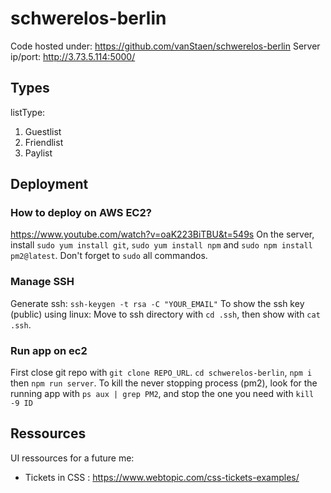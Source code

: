 # schwerelos-berlin

Code hosted under: https://github.com/vanStaen/schwerelos-berlin
Server ip/port: http://3.73.5.114:5000/

## Types

listType:
1. Guestlist
2. Friendlist
3. Paylist



## Deployment
### How to deploy on AWS EC2?

https://www.youtube.com/watch?v=oaK223BiTBU&t=549s
On the server, install `sudo yum install git`, `sudo yum install npm` and `sudo npm install pm2@latest`. Don't forget to `sudo` all commandos.

### Manage SSH

Generate ssh: `ssh-keygen -t rsa -C "YOUR_EMAIL"`
To show the ssh key (public) using linux: Move to ssh directory with `cd .ssh`, then show with `cat .ssh`.

### Run app on ec2

First close git repo with `git clone REPO_URL`.
`cd schwerelos-berlin`, `npm i` then `npm run server`.
To kill the never stopping process (pm2), look for the running app with `ps aux | grep PM2`, and stop the one you need with `kill -9 ID`


## Ressources
UI ressources for a future me:
- Tickets in CSS : https://www.webtopic.com/css-tickets-examples/